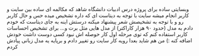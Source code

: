 وبسایتی ساده برای پروژه درس ادبیات دانشگاه شاهد که مکالمه ای ساده بین سایت و کاربر انجام میشه سایت با توجه به دیتاست ای که داره تشخیص میده حس و حال کاربر رو و با توجه به تشخیصش شعر پیشنهاد میکنه
درستش اینه به جای دیتاست که خودم دادم به مدل (حدود ۹۰ هزار کاراکتر) از مدل هایی مثل برت و... برای تشخیص احساسات کاربر استفاده کنم که توی مرحله اول کار حوصله اش نبود 
کسی دوست داشت خودش اضافه کنه :) 
من هم شاید بعدا رویه کار سایت رو تغییر دادم و برپایه یه مدل زبانی پیادش کردم 

